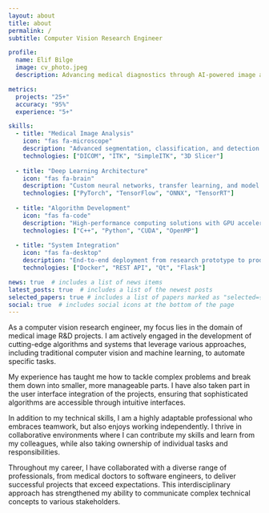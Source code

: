 ```yaml
---
layout: about
title: about
permalink: /
subtitle: Computer Vision Research Engineer

profile:
  name: Elif Bilge
  image: cv_photo.jpeg
  description: Advancing medical diagnostics through AI-powered image analysis

metrics:
  projects: "25+"
  accuracy: "95%"
  experience: "5+"

skills:
  - title: "Medical Image Analysis"
    icon: "fas fa-microscope"
    description: "Advanced segmentation, classification, and detection algorithms for diagnostic imaging with clinical-grade accuracy."
    technologies: ["DICOM", "ITK", "SimpleITK", "3D Slicer"]
  
  - title: "Deep Learning Architecture"
    icon: "fas fa-brain"
    description: "Custom neural networks, transfer learning, and model optimization for real-time medical applications."
    technologies: ["PyTorch", "TensorFlow", "ONNX", "TensorRT"]
  
  - title: "Algorithm Development"
    icon: "fas fa-code"
    description: "High-performance computing solutions with GPU acceleration and parallel processing optimization."
    technologies: ["C++", "Python", "CUDA", "OpenMP"]
  
  - title: "System Integration"
    icon: "fas fa-desktop"
    description: "End-to-end deployment from research prototype to production-ready medical device integration."
    technologies: ["Docker", "REST API", "Qt", "Flask"]

news: true  # includes a list of news items
latest_posts: true  # includes a list of the newest posts
selected_papers: true # includes a list of papers marked as "selected={true}"
social: true  # includes social icons at the bottom of the page
---
```


As a computer vision research engineer, my focus lies in the domain of medical image R&D projects. I am actively engaged in the development of cutting-edge algorithms and systems that leverage various approaches, including traditional computer vision and machine learning, to automate specific tasks.

My experience has taught me how to tackle complex problems and break them down into smaller, more manageable parts. I have also taken part in the user interface integration of the projects, ensuring that sophisticated algorithms are accessible through intuitive interfaces.

In addition to my technical skills, I am a highly adaptable professional who embraces teamwork, but also enjoys working independently. I thrive in collaborative environments where I can contribute my skills and learn from my colleagues, while also taking ownership of individual tasks and responsibilities.

Throughout my career, I have collaborated with a diverse range of professionals, from medical doctors to software engineers, to deliver successful projects that exceed expectations. This interdisciplinary approach has strengthened my ability to communicate complex technical concepts to various stakeholders.

